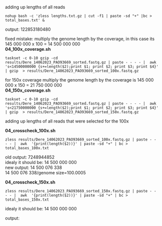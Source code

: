 adding up lengths of all reads
```
nohup bash -c 'zless lengths.txt.gz | cut -f1 | paste -sd "+" |bc > total_bases.txt' & 
```
output: 122853180480



fixed mistake: multiply the genome length by the coverage, in this case its 145 000 000 x 100 = 14 500 000 000<br>
**04_100x_coverage.sh**
```
taskset -c 0-10 gzip -cd results/Dere_14062023_PAO93669_sorted.fastq.gz | paste - - - - |  awk 's<14500000000 {s+=length($2);print $1; print $2; print $3; print $4}' | gzip  > results/Dere_14062023_PAO93669_sorted_100x.fastq.gz
```
for 150x coverage multiply the genome length by the coverage is 145 000 000 x 150 = 21 750 000 000 <br>
**04_150x_coverage.sh**
                                                                                     
``` 
taskset -c 0-10 gzip -cd results/Dere_14062023_PAO93669_sorted.fastq.gz | paste - - - - |  awk 's<21750000000 {s+=length($2);print $1; print $2; print $3; print $4}' | gzip  > results/Dere_14062023_PAO93669_sorted_150x.fastq.gz
```
adding up lengths of all reads that were selected for the 100x

**04_crosscheck_100x.sh**
```
zless results/Dere_14062023_PAO93669_sorted_100x.fastq.gz | paste - - - - |  awk  '{print(length($2))}' | paste -sd "+" | bc > total_bases_100x.txt
```
old output: 7248944852<br>
idealy it should be: 14 500 000 000<br>
new output: 14 500 076 338<br>
14 500 076 338/genome size=100.0005

**04_crosscheck_150x.sh**
```
zless results/Dere_14062023_PAO93669_sorted_150x.fastq.gz | paste - - - - |  awk  '{print(length($2))}' | paste -sd "+" | bc > total_bases_150x.txt
```
idealy it should be: 14 500 000 000<br>

output: 
